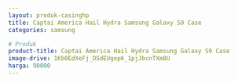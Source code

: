 ```yaml
---
layout: produk-casinghp
title: Captai America Hail Hydra Samsung Galaxy S9 Case
categories: samsung

# Produk
product-title: Captai America Hail Hydra Samsung Galaxy S9 Case
image-drive: 1Kb0EdXeFj_OSdEUgep6_1pjJbcnTXm8U
harga: 90000
---
```

